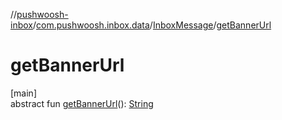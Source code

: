 //[pushwoosh-inbox](../../../index.md)/[com.pushwoosh.inbox.data](../index.md)/[InboxMessage](index.md)/[getBannerUrl](get-banner-url.md)

# getBannerUrl

[main]\
abstract fun [getBannerUrl](get-banner-url.md)(): [String](https://docs.oracle.com/javase/8/docs/api/java/lang/String.html)
